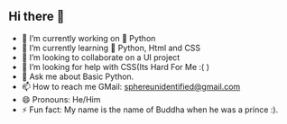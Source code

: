 ## Hi there 👋

<!--
**SidTheProggramer/SidTheProggramer** is a ✨ _special_ ✨ repository because its `README.md` (this file) appears on your GitHub profile.

Here are some ideas to get you started:
-->

- 🔭 I’m currently working on 🐍 Python
- 🌱 I’m currently learning 🐍 Python, Html and CSS
- 👯 I’m looking to collaborate on a UI project
- 🤔 I’m looking for help with CSS(Its Hard For Me :( )
- 💬 Ask me about Basic Python.
- 📫 How to reach me GMail: sphereunidentified@gmail.com
- 😄 Pronouns: He/Him
- ⚡ Fun fact: My name is the name of Buddha when he was a prince :).

